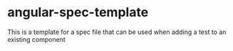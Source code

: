 # angular-spec-template
This is a template for a spec file that can be used when adding a test to an existing component

